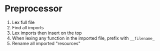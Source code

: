 # Preprocessor

1. Lex full file
2. Find all imports
3. Lex imports then insert on the top
4. When lexing any function in the imported file, prefix with `__filename_`
5. Rename all imported "resources"
